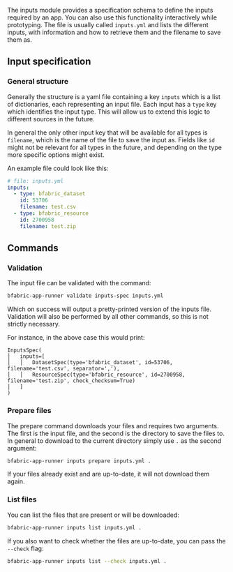 The inputs module provides a specification schema to define the inputs required by an app.
You can also use this functionality interactively while prototyping.
The file is usually called `inputs.yml` and lists the different inputs, with information and how to retrieve them and the filename to save them as.

## Input specification

### General structure

Generally the structure is a yaml file containing a key `inputs` which is a list of dictionaries, each representing an input file.
Each input has a `type` key which identifies the input type.
This will allow us to extend this logic to different sources in the future.

In general the only other input key that will be available for all types is `filename`, which is the name of the file to save the input as.
Fields like `id` might not be relevant for all types in the future, and depending on the type more specific options might exist.

An example file could look like this:

```yaml
# file: inputs.yml
inputs:
  - type: bfabric_dataset
    id: 53706
    filename: test.csv
  - type: bfabric_resource
    id: 2700958
    filename: test.zip
```

## Commands

### Validation

The input file can be validated with the command:

```bash
bfabric-app-runner validate inputs-spec inputs.yml
```

Which on success will output a pretty-printed version of the inputs file.
Validation will also be performed by all other commands, so this is not strictly necessary.

For instance, in the above case this would print:

```
InputsSpec(
│   inputs=[
│   │   DatasetSpec(type='bfabric_dataset', id=53706, filename='test.csv', separator=','),
│   │   ResourceSpec(type='bfabric_resource', id=2700958, filename='test.zip', check_checksum=True)
│   ]
)
```

### Prepare files

The prepare command downloads your files and requires two arguments.
The first is the input file, and the second is the directory to save the files to.
In general to download to the current directory simply use `.` as the second argument:

```bash
bfabric-app-runner inputs prepare inputs.yml .
```

If your files already exist and are up-to-date, it will not download them again.

### List files

You can list the files that are present or will be downloaded:

```bash
bfabric-app-runner inputs list inputs.yml .
```

If you also want to check whether the files are up-to-date, you can pass the `--check` flag:

```bash
bfabric-app-runner inputs list --check inputs.yml .
```
